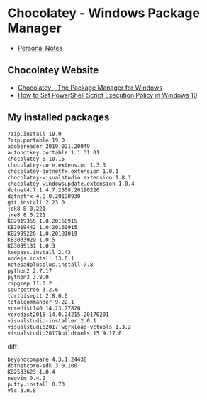 # Chocolatey - Windows Package Manager

- [Personal Notes](README.md)

## Chocolatey Website

- [Chocolatey - The Package Manager for Windows](https://chocolatey.org/)
- [How to Set PowerShell Script Execution Policy in Windows 10](https://www.tenforums.com/tutorials/54585-change-powershell-script-execution-policy-windows-10-a.html)

## My installed packages

    7zip.install 19.0
    7zip.portable 19.0
    adobereader 2019.021.20049
    autohotkey.portable 1.1.31.01
    chocolatey 0.10.15
    chocolatey-core.extension 1.3.3
    chocolatey-dotnetfx.extension 1.0.1
    chocolatey-visualstudio.extension 1.8.1
    chocolatey-windowsupdate.extension 1.0.4
    dotnet4.7.1 4.7.2558.20190226
    dotnetfx 4.8.0.20190930
    git.install 2.23.0
    jdk8 8.0.221
    jre8 8.0.221
    KB2919355 1.0.20160915
    KB2919442 1.0.20160915
    KB2999226 1.0.20181019
    KB3033929 1.0.5
    KB3035131 1.0.3
    keepass.install 2.43
    nodejs.install 13.0.1
    notepadplusplus.install 7.8
    python2 2.7.17
    python3 3.8.0
    ripgrep 11.0.2
    sourcetree 3.2.6
    tortoisegit 2.8.0.0
    totalcommander 9.22.1
    vcredist140 14.23.27820
    vcredist2015 14.0.24215.20170201
    visualstudio-installer 2.0.1
    visualstudio2017-workload-vctools 1.3.2
    visualstudio2017buildtools 15.9.17.0

diff:

    beyondcompare 4.3.1.24438
    dotnetcore-sdk 3.0.100
    KB2533623 1.0.4
    neovim 0.4.2
    putty.install 0.73
    vlc 3.0.8
